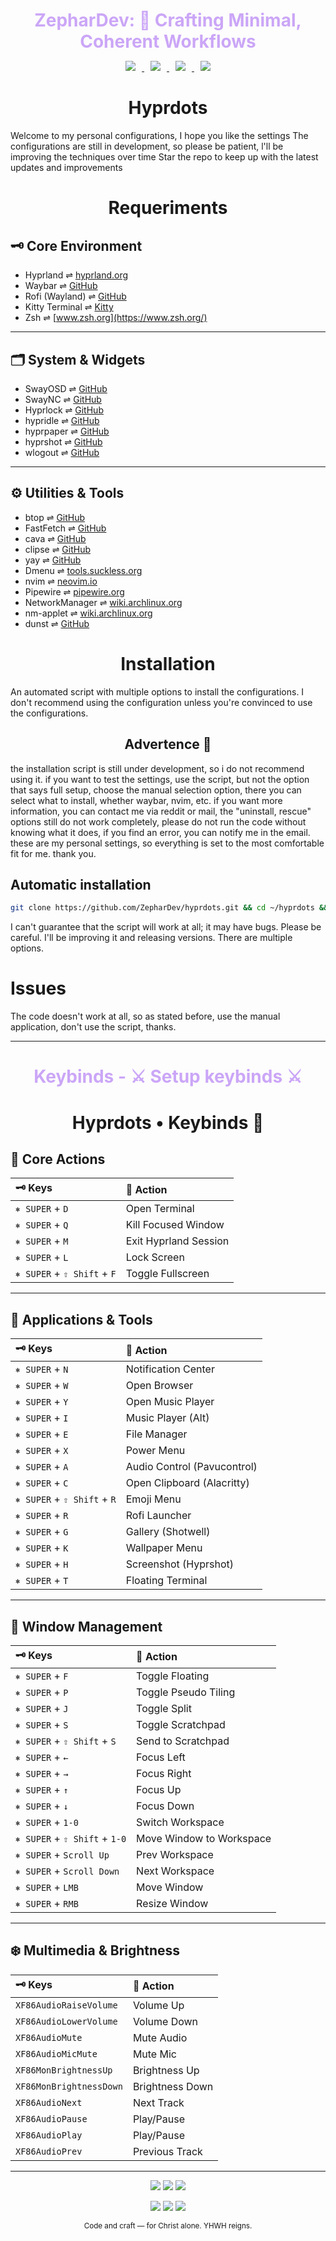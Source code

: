 <h1 align="center" style="color:#cba6f7; margin-bottom:0.2em;">
  ZepharDev: 🍁 Crafting Minimal, Coherent Workflows
</h1>

<p align="center">
  <a href="https://github.com/ZepharDev/hyprdots/stargazers">
    <img src="https://img.shields.io/github/stars/ZepharDev/hyprdots?color=cba6f7&style=for-the-badge&label=Stars&labelColor=1e1e2e&logo=starship&logoColor=white" style="margin: 0 10px;">
  </a>
  <a href="https://github.com/ZepharDev/hyprdots/network/members">
    <img src="https://img.shields.io/github/forks/ZepharDev/hyprdots?color=cba6f7&style=for-the-badge&label=Forks&labelColor=1e1e2e&logo=sourcetree&logoColor=white" style="margin: 0 10px;">
  </a>
  <a href="https://github.com/ZepharDev/hyprdots/commits">
    <img src="https://img.shields.io/github/commit-activity/y/ZepharDev/hyprdots?color=eba0ac&style=for-the-badge&label=Commits&labelColor=1e1e2e&logo=git&logoColor=white" style="margin: 0 10px;">
  </a>
  <a href="https://github.com/ZepharDev/hyprdots/commits">
    <img src="https://img.shields.io/github/last-commit/ZepharDev/hyprdots?color=f9e2af&style=for-the-badge&label=Last%20Commit&labelColor=1e1e2e&logo=clockify&logoColor=white" style="margin: 0 10px;">
  </a>
</p>


<h1 align="center">Hyprdots</h1>

Welcome to my personal configurations, I hope you like the settings
The configurations are still in development, so please be patient, l'll be improving the techniques over time
Star the repo to keep up with the latest updates and improvements



<h1 align=center>Requeriments</h1>

## 🗝️ Core Environment

- Hyprland ⇌ [hyprland.org](https://hyprland.org)
- Waybar ⇌ [GitHub](https://github.com/Alexays/Waybar)
- Rofi (Wayland) ⇌ [GitHub](https://github.com/lbonn/rofi)
- Kitty Terminal ⇌ [Kitty](https://sw.kovidgoyal.net/kitty/)
- Zsh ⇌ [www.zsh.org](https://www.zsh.org/)

---

## 🗂️ System & Widgets

- SwayOSD ⇌ [GitHub](https://github.com/ErikReider/SwayOSD)
- SwayNC ⇌ [GitHub](https://github.com/ErikReider/SwayNotificationCenter)
- Hyprlock ⇌ [GitHub](https://github.com/hyprwm/Hyprlock)
- hypridle ⇌ [GitHub](https://github.com/hyprwm/hypridle)
- hyprpaper ⇌ [GitHub](https://github.com/hyprwm/hyprpaper)
- hyprshot ⇌ [GitHub](https://github.com/HyprWM/hyprshot)
- wlogout ⇌ [GitHub](https://github.com/ArtsyMacaw/wlogout)

---

## ⚙️ Utilities & Tools

- btop ⇌ [GitHub](https://github.com/aristocratos/btop)
- FastFetch ⇌ [GitHub](https://github.com/fastfetch-cli/fastfetch)
- cava ⇌ [GitHub](https://github.com/karlstav/cava)
- clipse ⇌ [GitHub](https://github.com/savedra1/clipse)
- yay ⇌ [GitHub](https://github.com/Jguer/yay)
- Dmenu ⇌ [tools.suckless.org](https://tools.suckless.org/dmenu/)
- nvim ⇌ [neovim.io](https://neovim.io/)
- Pipewire ⇌ [pipewire.org](https://pipewire.org/)
- NetworkManager ⇌ [wiki.archlinux.org](https://wiki.archlinux.org/title/NetworkManager)
- nm-applet ⇌ [wiki.archlinux.org](https://wiki.archlinux.org/title/NetworkManager#nm-applet)
- dunst ⇌ [GitHub](https://github.com/dunst-project/dunst)
<h1 align="center">Installation</h1>

An automated script with multiple options to install the configurations. I don't recommend using the configuration unless you're convinced to use the configurations. 

<h2 align="center">Advertence 🦅</h2>

the installation script is still under development, so i do not recommend using it. if you want to test the settings, use the script, but not the option that says full setup, choose the manual selection option, there you can select what to install, whether waybar, nvim, etc. if you want more information, you can contact me via reddit or mail, the "uninstall, rescue" options still do not work completely, please do not run the code without knowing what it does, if you find an error, you can notify me in the email. these are my personal settings, so everything is set to the most comfortable fit for me. thank you.

<h2 align="left">Automatic installation</h2>

```bash
git clone https://github.com/ZepharDev/hyprdots.git && cd ~/hyprdots && bash setup-v1.sh
```

I can't guarantee that the script will work at all; it may have bugs. Please be careful. I'll be improving it and releasing versions. There are multiple options. 

# Issues

The code doesn't work at all, so as stated before, use the manual application, don't use the script, thanks. 

---

<h1 align="center" style="color:#cba6f7; margin-bottom:0.2em;">
  Keybinds - ⚔️ Setup keybinds ⚔️
</h1>


<h1 align="center">Hyprdots • Keybinds 🍂</h1>

## 🍁 Core Actions

| 🗝️ Keys | 🌟 Action |
| :------------------------------ | :---------------------------- |
| `⎈ SUPER` + `D` | Open Terminal |
| `⎈ SUPER` + `Q` | Kill Focused Window |
| `⎈ SUPER` + `M` | Exit Hyprland Session |
| `⎈ SUPER` + `L` | Lock Screen |
| `⎈ SUPER` + `⇧ Shift` + `F` | Toggle Fullscreen |

---

## 🍂 Applications & Tools

| 🗝️ Keys | 🌊 Action |
| :------------------------------ | :---------------------------- |
| `⎈ SUPER` + `N` | Notification Center |
| `⎈ SUPER` + `W` | Open Browser |
| `⎈ SUPER` + `Y` | Open Music Player |
| `⎈ SUPER` + `I` | Music Player (Alt) |
| `⎈ SUPER` + `E` | File Manager |
| `⎈ SUPER` + `X` | Power Menu |
| `⎈ SUPER` + `A` | Audio Control (Pavucontrol) |
| `⎈ SUPER` + `C` | Open Clipboard (Alacritty) |
| `⎈ SUPER` + `⇧ Shift` + `R` | Emoji Menu |
| `⎈ SUPER` + `R` | Rofi Launcher |
| `⎈ SUPER` + `G` | Gallery (Shotwell) |
| `⎈ SUPER` + `K` | Wallpaper Menu |
| `⎈ SUPER` + `H` | Screenshot (Hyprshot) |
| `⎈ SUPER` + `T` | Floating Terminal |

---

## 🍃 Window Management

| 🗝️ Keys | 🦅 Action |
| :------------------------------ | :---------------------------- |
| `⎈ SUPER` + `F` | Toggle Floating |
| `⎈ SUPER` + `P` | Toggle Pseudo Tiling |
| `⎈ SUPER` + `J` | Toggle Split |
| `⎈ SUPER` + `S` | Toggle Scratchpad |
| `⎈ SUPER` + `⇧ Shift` + `S` | Send to Scratchpad |
| `⎈ SUPER` + `←` | Focus Left |
| `⎈ SUPER` + `→` | Focus Right |
| `⎈ SUPER` + `↑` | Focus Up |
| `⎈ SUPER` + `↓` | Focus Down |
| `⎈ SUPER` + `1-0` | Switch Workspace |
| `⎈ SUPER` + `⇧ Shift` + `1-0` | Move Window to Workspace |
| `⎈ SUPER` + `Scroll Up` | Prev Workspace |
| `⎈ SUPER` + `Scroll Down` | Next Workspace |
| `⎈ SUPER` + `LMB` | Move Window |
| `⎈ SUPER` + `RMB` | Resize Window |

---

## ❄️ Multimedia & Brightness

| 🗝️ Keys | 🌴 Action |
| :------------------------------ | :---------------------------- |
| `XF86AudioRaiseVolume` | Volume Up |
| `XF86AudioLowerVolume` | Volume Down |
| `XF86AudioMute` | Mute Audio |
| `XF86AudioMicMute` | Mute Mic |
| `XF86MonBrightnessUp` | Brightness Up |
| `XF86MonBrightnessDown` | Brightness Down |
| `XF86AudioNext` | Next Track |
| `XF86AudioPause` | Play/Pause |
| `XF86AudioPlay` | Play/Pause |
| `XF86AudioPrev` | Previous Track |
------------------------------------


<div align="center">
  <p>
    <img src="https://img.shields.io/badge/Built_with-Hyprland-cba6f7?style=for-the-badge&logo=hyprland&logoColor=white&labelColor=1e1e2e" />
    <img src="https://img.shields.io/badge/Powered_by-Arch_Linux-f5c2e7?style=for-the-badge&logo=arch-linux&logoColor=white&labelColor=1e1e2e" />
    <img src="https://img.shields.io/badge/Crafted_by-ZepharDev-f9e2af?style=forhe-badge&logo=github&logoColothe-badge&logo=github&logoColor=white&labelColor=1e1e2e" />

  </p>

<div align="center">
  <p>
    <img src="https://img.shields.io/badge/✝%20Christ_First-eba0ac?style=for-the-badge&labelColor=1e1e2e&logoColor=white" />
    <img src="https://img.shields.io/badge/✟%20Soli_Deo_Gloria-cba6f7?style=for-the-badge&labelColor=1e1e2e&logoColor=white" />
    <img src="https://img.shields.io/badge/☧%20Faith-f5c2e7?style=for-the-badge&labelColor=1e1e2e&logoColor=white" />
  </p>
  <p>
    <sub>Code and craft — for Christ alone. YHWH reigns.</sub>
  </p>
</div>